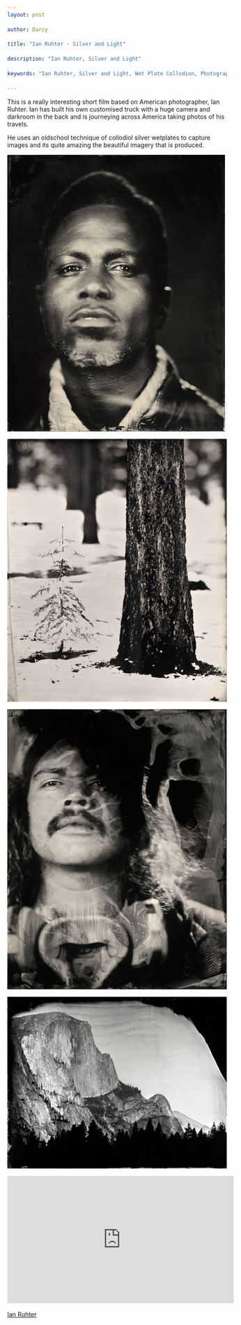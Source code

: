 ```yaml
---
layout: post

author: Darcy

title: "Ian Ruhter - Silver and Light"

description: "Ian Ruhter, Silver and Light"

keywords: "Ian Ruhter, Silver and Light, Wet Plate Collodion, Photography"

---
```


This is a really interesting short film based on American photographer, Ian Ruhter. Ian has built his own customised truck with a huge camera and darkroom in the back and is journeying across America taking photos of his travels.

He uses an oldschool technique of collodiol silver wetplates to capture images and its quite amazing the beautiful imagery that is produced.


![Ian Ruther](/images/posts/2013/ian-ruther/ir_1.jpg)

![Ian Ruther](/images/posts/2013/ian-ruther/ir_2.jpg)

![Ian Ruther](/images/posts/2013/ian-ruther/ir_3.jpg)

![Ian Ruther](/images/posts/2013/ian-ruther/ir_4.jpg)

<iframe src="http://player.vimeo.com/video/39578584?byline=0" width="520" height="292" frameborder="0" webkitAllowFullScreen mozallowfullscreen allowFullScreen></iframe>


[Ian Ruhter](http://ianruhter.tumblr.com/)